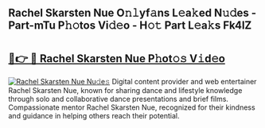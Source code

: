 ## Rachel Skarsten Nue O𝚗𝚕yf𝚊ns L𝚎a𝚔ed N𝚞𝚍es - Part-mTu P𝚑𝚘tos Vi𝚍𝚎o - H𝚘𝚝 Part L𝚎a𝚔s Fk4lZ

# <h2><a href="http://kf1b6s6.oniu.top/?m=Rachel+Skarsten+Nue">🔗👉 🔴 Rachel Skarsten Nue P𝚑ot𝚘𝚜 V𝚒d𝚎o</a></h2>

[![Rachel Skarsten Nue Nu𝚍e𝚜](https://i.imgur.com/0qMVB7G.gif)](http://kf1b6s6.oniu.top/?m=Rachel+Skarsten+Nue)
Digital content provider and web entertainer Rachel Skarsten Nue, known for sharing dance and lifestyle knowledge through solo and collaborative dance presentations and brief films. Compassionate mentor Rachel Skarsten Nue, recognized for their kindness and guidance in helping others reach their potential.  
